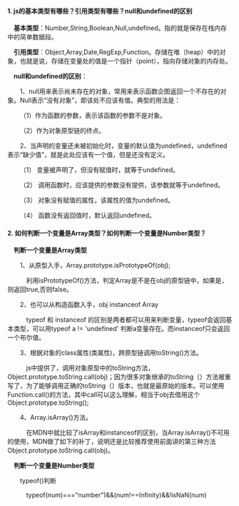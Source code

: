 #### 1. js的基本类型有哪些？引用类型有哪些？null和undefined的区别  

&emsp;**基本类型**：Number,String,Boolean,Null,undefined。指的就是保存在栈内存中的简单数据段。

&emsp;**引用类型**：Object,Array,Date,RegExp,Function。存储在堆（heap）中的对象，也就是说，存储在变量处的值是一个指针（point），指向存储对象的内存处。

&emsp;**null和undefined的区别**：

&emsp;&emsp;1、null用来表示尚未存在的对象，常用来表示函数企图返回一个不存在的对象。Null表示“没有对象”，即该处不应该有值。典型的用法是：

&emsp;&emsp;（1）作为函数的参数，表示该函数的参数不是对象。

&emsp;&emsp;（2）作为对象原型链的终点。

&emsp;&emsp;2、当声明的变量还未被初始化时，变量的默认值为undefined，undefined表示“缺少值”，就是此处应该有一个值，但是还没有定义。

&emsp;&emsp;（1）  变量被声明了，但没有赋值时，就等于undefined。

&emsp;&emsp;（2）  调用函数时，应该提供的参数没有提供，该参数就等于undefined。

&emsp;&emsp;（3）  对象没有赋值的属性，该属性的值为undefined。

&emsp;&emsp;（4）  函数没有返回值时，默认返回undefined。  

#### 2. 如何判断一个变量是Array类型？如何判断一个变量是Number类型？  

&emsp;**判断一个变量是Array类型**

&emsp;&emsp;1、从原型入手，Array.prototype.isPrototypeOf(obj);  

&emsp;&emsp;&emsp;利用isPrototypeOf()方法，判定Array是不是在obj的原型链中，如果是，则返回true,否则false。  

&emsp;&emsp;2、也可以从构造函数入手，obj instanceof Array  

&emsp;&emsp;&emsp;typeof 和 instanceof 的区别是两者都可以用来判断变量，typeof会返回基本类型，可以用typeof a != 'undefined' 判断a变量存在。而instanceof只会返回一个布尔值。  

&emsp;&emsp;3、根据对象的class属性(类属性)，跨原型链调用toString()方法。

&emsp;&emsp;&emsp;js中提供了，调用对象原型中的toString方法， Object.prototype.toString.call(obj)；因为很多对象继承的toString（）方法被重写了，为了能够调用正确的toString（）版本，也就是最原始的版本。可以使用Function.call()的方法，其中call可以这么理解，相当于obj去借用这个Object.prototype.toString();  

&emsp;&emsp;4、Array.isArray()方法。  

&emsp;&emsp;&emsp;在MDN中就比较了isArray和instanceof的区别，当Array.isArray()不可用的使用，MDN做了如下的补丁，说明还是比较推荐使用前面讲的第三种方法 Object.prototype.toString.call(obj)。  

&emsp;**判断一个变量是Number类型**  

&emsp;&emsp;typeof()判断

&emsp;&emsp;&emsp;typeof(num)==="number")&&(num!==Infinity)&&!isNaN(num)  

  
